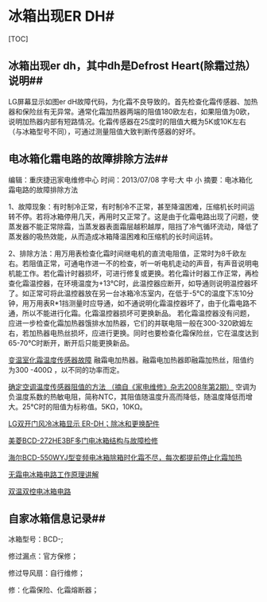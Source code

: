 # 冰箱出现ER DH#

[TOC]

## 冰箱出现er dh，其中dh是Defrost Heart(除霜过热）说明##

LG屏幕显示如图er dH故障代码，为化霜不良导致的。首先检查化霜传感器、加热器和保险丝有无异常。通常化霜加热器两端的阻值180欧左右，如果阻值为0欧，说明加热器内部有短路情况。化霜传感器在25度时的阻值大概为5K或10K左右（与冰箱型号不同），可通过测量阻值大致判断传感器的好坏。

## 电冰箱化霜电路的故障排除方法##

编辑：重庆捷迅家电维修中心   时间：2013/07/08   字号:大 中 小
摘要：电冰箱化霜电路的故障排除方法


1、故障现象：有时制冷正常，有时制冷不正常，甚至降温困难，压缩机长时间运转不停。若将冰箱停用几天，再用时又正常了。这是由于化霜电路出现了问题，使蒸发器不能正常除霜，当蒸发器表面霜层越积越厚，阻挡了冷气循环流动，降低了蒸发器的吸热效能，从而造成冰箱降温困难和压缩机的长时间运转。

2、排除方法：用万用表检查化霜时间继电机的直流电阻值，正常时为8千欧左右。若阻值正常，可通电作进一不的检查，听一听电机走动的声音，有声音说明电机能工作。若化霜计时器损坏，可进行修复或更换。若化霜计时器工作正常，再检查化霜温控器，在环境温度为+13℃时，此温控器应断开，如导通则说明温控器坏了。如正常可将此温控器放在另一台冰箱冷冻室内，在低于-5℃的温度下冻10分钟，用万用表R*1挡测量时应导通，如不通说明化霜温控器坏了，由于化霜电路不通，所以不能进行化霜。化霜温控器损坏可更换新品。
若化霜温控器没有问题，应进一步检查化霜加热器饿排水加热器，它们的并联电阻一般在300-320欧姆左右，若加热器电热丝损坏，应进行更换。同时也要检查化霜保险丝，它在温度达到65-70℃时断开，断开后只能更换新品。

[变温室化霜温度传感器故障](https://www.sensorexpert.com.cn/article/2503.html)
融霜电加热器。融霜电加热器即融霜加热丝，阻值约为300 -400Ω ，以不同的功率而定。

[确定空调温度传感器阻值的方法 （摘自《家电维修》杂志2008年第2期）](https://wenku.baidu.com/view/95831011cebff121dd36a32d7375a417866fc10a.html)
空调为负温度系数的热敏电阻，简称NTC，其阻值随温度升高而降低，随温度降低而增大。25℃时的阻值为标称值。5KΩ，10KΩ。

[LG双开门风冷冰箱显示 ER-DH；除冰和更换配件](https://jingyan.baidu.com/article/63acb44a245b6c61fcc17efc.html)

[美菱BCD-272HE3BF多门电冰箱结构与故障检修](http://www.gzweix.com/article/sort0250/sort0293/sort0562/info-294278_2.html)

[海尔BCD-550WYJ型变频电冰箱除箱时化霜不尽，每次都提前停止化霜加热](http://www.gzweix.com/article/sort0250/sort0293/sort0562/info-320323.html)

[无霜电冰箱电路工作原理讲解](https://www.dgxue.com/dianlu/jiayongdianlu/3653.html)

[双温双控电冰箱电路](http://www.nj990.com/thread-97146-1-1.html)

## 自家冰箱信息记录##

冰箱型号：BCD-;

修过漏点：官方保修；

修过导风扇：自行维修；

修：化霜保险、化霜熔断器；
